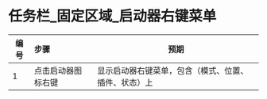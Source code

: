 # 任务栏_固定区域_启动器右键菜单

| 编号 | 步骤                                         | 预期                 |
| ---- | :------------------------------------------- | -------------------- |
| 1    | 点击启动器图标右键 |显示启动器右键菜单，包含（模式、位置、插件、状态）上|